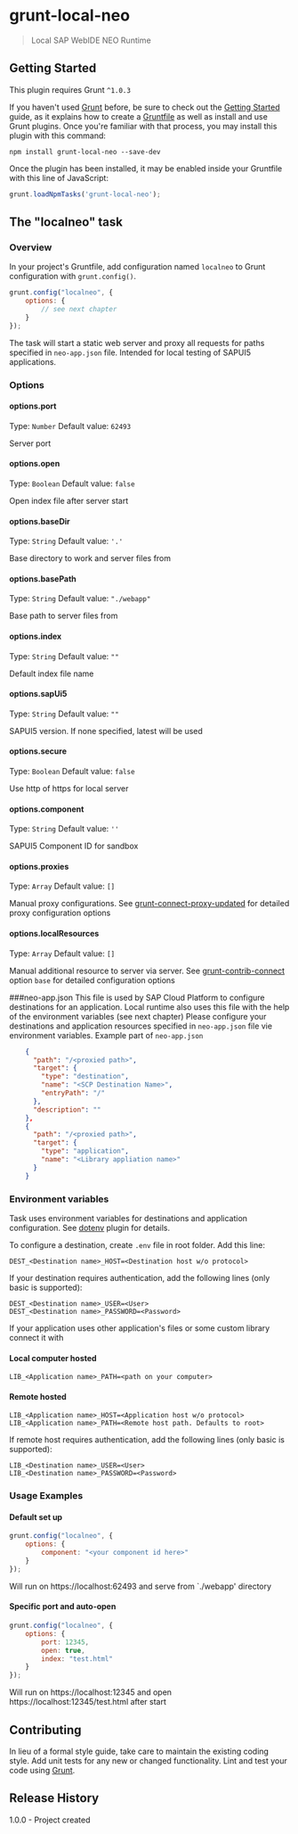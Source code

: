 # grunt-local-neo
> Local SAP WebIDE NEO Runtime

## Getting Started
This plugin requires Grunt `^1.0.3`

If you haven't used [Grunt](http://gruntjs.com/) before, be sure to check out the [Getting Started](http://gruntjs.com/getting-started) guide, as it explains how to create a [Gruntfile](http://gruntjs.com/sample-gruntfile) as well as install and use Grunt plugins. Once you're familiar with that process, you may install this plugin with this command:

```shell
npm install grunt-local-neo --save-dev
```

Once the plugin has been installed, it may be enabled inside your Gruntfile with this line of JavaScript:

```js
grunt.loadNpmTasks('grunt-local-neo');
```

## The "localneo" task

### Overview
In your project's Gruntfile, add configuration named `localneo` to Grunt configuration with `grunt.config()`.

```js
grunt.config("localneo", {
	options: {
		// see next chapter
	}
});
```

The task will start a static web server and proxy all requests for paths specified in `neo-app.json` file.
Intended for local testing of SAPUI5 applications.

### Options

#### options.port
Type: `Number`
Default value: `62493`

Server port 

#### options.open
Type: `Boolean`
Default value: `false`

Open index file after server start

#### options.baseDir
Type: `String`
Default value: `'.'`

Base directory to work and server files from

#### options.basePath
Type: `String`
Default value: `"./webapp"`

Base path to server files from

#### options.index
Type: `String`
Default value: `""`

Default index file name

#### options.sapUi5
Type: `String`
Default value: `""`

SAPUI5 version. If none specified, latest will be used

#### options.secure
Type: `Boolean`
Default value: `false`

Use http of https for local server

#### options.component
Type: `String`
Default value: `''`

SAPUI5 Component ID for sandbox

#### options.proxies
Type: `Array`
Default value: `[]`

Manual proxy configurations. See [grunt-connect-proxy-updated](https://www.npmjs.com/package/grunt-connect-proxy-updated) for detailed proxy configuration options

#### options.localResources
Type: `Array`
Default value: `[]`

Manual additional resource to server via server. See [grunt-contrib-connect](https://www.npmjs.com/package/grunt-contrib-connect#base) option `base` for detailed configuration options

###neo-app.json
This file is used by SAP Cloud Platform to configure destinations for an application.
Local runtime also uses this file with the help of the environment variables (see next chapter)
Please configure your destinations and application resources specified in `neo-app.json` file vie environment variables.
Example part of `neo-app.json`
```json
    {
      "path": "/<proxied path>",
      "target": {
        "type": "destination",
        "name": "<SCP Destination Name>",
        "entryPath": "/"
      },
      "description": ""
    },
    {
      "path": "/<proxied path>",
      "target": {
        "type": "application",
        "name": "<Library appliation name>"
      }
    }
```  

### Environment variables
Task uses environment variables for destinations and application configuration.
See [dotenv](https://www.npmjs.com/package/dotenv) plugin for details.

To configure a destination, create `.env` file in root folder.
Add this line:
```text
DEST_<Destination name>_HOST=<Destination host w/o protocol>
``` 
If your destination requires authentication, add the following lines (only basic is supported):
```text
DEST_<Destination name>_USER=<User>
DEST_<Destination name>_PASSWORD=<Password>
```

If your application uses other application's files or some custom library connect it with
#### Local computer hosted
```text
LIB_<Application name>_PATH=<path on your computer>
``` 

#### Remote hosted
```text
LIB_<Application name>_HOST=<Application host w/o protocol>
LIB_<Application name>_PATH=<Remote host path. Defaults to root>
```
If remote host requires authentication, add the following lines (only basic is supported):
```text
LIB_<Destination name>_USER=<User>
LIB_<Destination name>_PASSWORD=<Password>
```

### Usage Examples

#### Default set up
```js
grunt.config("localneo", {
	options: {
		component: "<your component id here>"
	}
});
```

Will run on https://localhost:62493 and serve from `./webapp' directory

#### Specific port and auto-open
```js
grunt.config("localneo", {
    options: {
        port: 12345,
        open: true,
        index: "test.html"
    }
}); 
```

Will run on https://localhost:12345 and open https://localhost:12345/test.html after start

## Contributing
In lieu of a formal style guide, take care to maintain the existing coding style. Add unit tests for any new or changed functionality. Lint and test your code using [Grunt](http://gruntjs.com/).

## Release History
1.0.0 - Project created 


 

